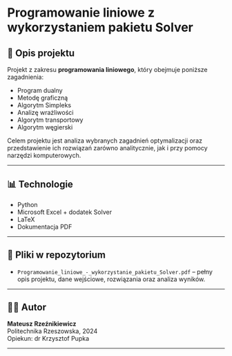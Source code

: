 # Programowanie liniowe z wykorzystaniem pakietu Solver

## 📌 Opis projektu

Projekt z zakresu **programowania liniowego**, który obejmuje poniższe zagadnienia:
- Program dualny
- Metodę graficzną
- Algorytm Simpleks
- Analizę wrażliwości
- Algorytm transportowy
- Algorytm węgierski

Celem projektu jest analiza wybranych zagadnień optymalizacji oraz przedstawienie ich rozwiązań zarówno analitycznie, jak i przy pomocy narzędzi komputerowych.

---

## 📊 Technologie

- Python
- Microsoft Excel + dodatek Solver
- LaTeX
- Dokumentacja PDF

---

## 📁 Pliki w repozytorium

- `Programowanie_liniowe_-_wykorzystanie_pakietu_Solver.pdf` – pełny opis projektu, dane wejściowe, rozwiązania oraz analiza wyników.

---

## 👨‍💻 Autor

**Mateusz Rzeźnikiewicz**  
Politechnika Rzeszowska, 2024  
Opiekun: dr Krzysztof Pupka

---
